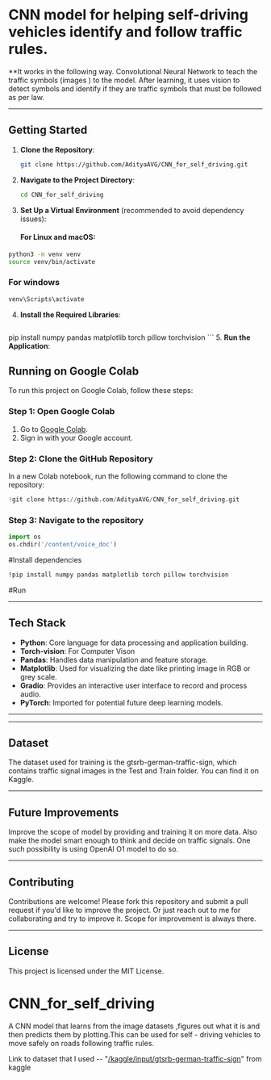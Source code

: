 # **CNN model for helping self-driving vehicles identify and follow traffic rules.**

**It works in the following way.
Convolutional Neural Network to teach the traffic symbols (images ) to the model.
After learning, it uses vision to detect symbols and identify if they are traffic symbols that must be followed as per law.


---

## **Getting Started**

1. **Clone the Repository**:
    ```bash
    git clone https://github.com/AdityaAVG/CNN_for_self_driving.git
    ```
2. **Navigate to the Project Directory**:
    ```bash
    cd CNN_for_self_driving
    ```
3. **Set Up a Virtual Environment** (recommended to avoid dependency issues):
    #### **For Linux and macOS**:
```bash
python3 -m venv venv
source venv/bin/activate
```
### For windows
```bash
venv\Scripts\activate
```
4. **Install the Required Libraries**:
    ```bash
  pip install numpy pandas matplotlib torch pillow torchvision
    ```
5. **Run the Application**:

## **Running on Google Colab**

To run this project on Google Colab, follow these steps:

### **Step 1: Open Google Colab**
1. Go to [Google Colab](https://colab.research.google.com/).
2. Sign in with your Google account.

### **Step 2: Clone the GitHub Repository**
In a new Colab notebook, run the following command to clone the repository:

```python
!git clone https://github.com/AdityaAVG/CNN_for_self_driving.git
```

### **Step 3: Navigate to the repository**
```python
import os
os.chdir('/content/voice_doc')
```
#Install dependencies
```bash
!pip install numpy pandas matplotlib torch pillow torchvision
```
#Run



---

## **Tech Stack**

- **Python**: Core language for data processing and application building.
- **Torch-vision**: For Computer Vison  
- **Pandas**: Handles data manipulation and feature storage.
- **Matplotlib**: Used for visualizing the date like printing image in RGB or grey scale.
- **Gradio**: Provides an interactive user interface to record and process audio.
- **PyTorch**: Imported for potential future deep learning models.

---

---

## **Dataset**

The dataset used for training is the gtsrb-german-traffic-sign, which contains traffic signal images in the Test and Train folder. You can find it on Kaggle.

---

## **Future Improvements**
Improve the scope of model by providing and training it on more data. Also make the model smart enough to think and decide on traffic signals. One such possibility is using OpenAI O1 model to do so.

---

## **Contributing**

Contributions are welcome! Please fork this repository and submit a pull request if you'd like to improve the project. Or just reach out to me for collaborating and try to improve it. Scope for improvement is always there.

---

## **License**

This project is licensed under the MIT License.




# CNN_for_self_driving
A CNN model that learns from the image datasets ,figures out what it is and then predicts them by plotting.This can be used for self - driving vehicles to move safely on roads following traffic rules.

Link to dataset that I used -- "[/kaggle/input/gtsrb-german-traffic-sign](https://www.kaggle.com/datasets/meowmeowmeowmeowmeow/gtsrb-german-traffic-sign)" from kaggle 
